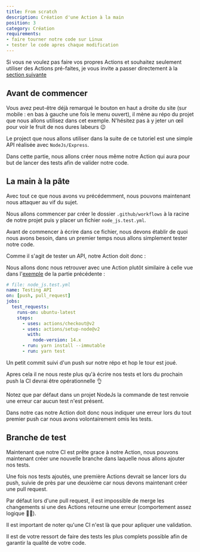 ```yaml
---
title: From scratch
description: Création d'une Action à la main
position: 3
category: Création
requirements:
- faire tourner notre code sur Linux
- tester le code apres chaque modification
---
```


<tuto-video :link="'https://www.youtube-nocookie.com/embed/2Ub-U1aCWOY'" :title="'From scratch - Tuto GitHub Actions'"></tuto-video>

<alert type="info">
    Si vous ne voulez pas faire vos propres Actions et souhaitez seulement utiliser des Actions pré-faites, je vous invite a passer directement à la <a href="marketplace">section suivante</a>
</alert>

## Avant de commencer

Vous avez peut-être déjà remarqué le bouton <IconGithub class="h-4 w-4 inline-flex"></IconGithub> en haut a droite du site (sur mobile : en bas à gauche une fois le menu ouvert), il mène au répo du projet que nous allons utilisez dans cet exemple. N'hésitez pas à y jeter un œil pour voir le fruit de nos dures labeurs 😉

Le project que nous allons utiliser dans la suite de ce tutoriel est une simple API réalisée avec `NodeJs/Express`.

Dans cette partie, nous allons créer nous même notre Action qui aura pour but de lancer des tests afin de valider notre code.

## La main à la pâte

Avec tout ce que nous avons vu précédemment, nous pouvons maintenant nous attaquer au vif du sujet.

Nous allons commencer par créer le dossier `.github/workflows` à la racine de notre projet puis y placer un fichier `node_js.test.yml`.

Avant de commencer à écrire dans ce fichier, nous devons établir de quoi nous avons besoin, dans un premier temps nous allons simplement tester notre code.

Comme il s'agit de tester un API, notre Action doit donc :

<list :items="requirements" type="primary" icon="IconArrowRight"></list>

Nous allons donc nous retrouver avec une Action plutôt similaire à celle vue dans l'<a href="../exemple#déclaration">exemple</a> de la partie précédente :

```yaml
# file: node_js.test.yml
name: Testing API
on: [push, pull_request]
jobs:
  test_requests:
    runs-on: ubuntu-latest
    steps:
      - uses: actions/checkout@v2
      - uses: actions/setup-node@v2
        with:
          node-version: 14.x
      - run: yarn install --immutable
      - run: yarn test
```

Un petit commit suivi d'un push sur notre répo et hop le tour est joué.

Apres cela il ne nous reste plus qu'à écrire nos tests et lors du prochain push la CI devrai être opérationnelle 👌

<alert>
    <p>Notez que par défaut dans un projet NodeJs la commande de test renvoie une erreur car aucun test n'est présent.</p>
    <p>Dans notre cas notre Action doit donc nous indiquer une erreur lors du tout premier push car nous avons volontairement omis les tests.</p>
</alert>

## Branche de test

Maintenant que notre CI est prête grace à notre Action, nous pouvons maintenant créer une nouvelle branche dans laquelle nous allons ajouter nos tests.

Une fois nos tests ajoutés, une première Actions devrait se lancer lors du push, suivie de près par une deuxième car nous devons maintenant créer une pull request. 

Par défaut lors d'une pull request, il est impossible de merge les changements si une des Actions retourne une erreur (comportement assez logique 🤷‍♂️).

<alert type="warning">
    <p>Il est important de noter qu'une CI n'est là que pour apliquer une validation.</p>
    <p>Il est de votre ressort de faire des tests les plus complets possible afin de garantir la qualité de votre code.</p>
</alert>
